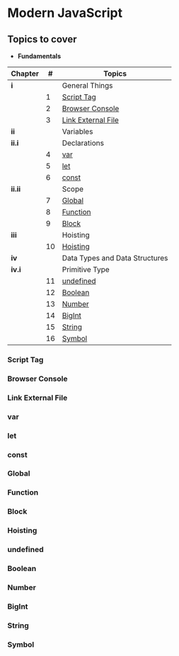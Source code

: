 # Modern JavaScript

## Topics to cover

* **Fundamentals**

| Chapter | # | Topics |
| ------- | - | ------ |
| **i** |  | General Things |
|  | 1 | [Script Tag](#script-tag) |
|  | 2 | [Browser Console](#browser-console) |
|  | 3 | [Link External File](#link-external-file) |
| **ii** |  | Variables |
| **ii.i** |  | Declarations |
|  | 4 | [var](#var) |
|  | 5 | [let](#let) |
|  | 6 | [const](#const) |
| **ii.ii** |  | Scope |
|  | 7 | [Global](#global) |
|  | 8 | [Function](#function) |
|  | 9 | [Block](#block) |
| **iii** |  | Hoisting |
|  | 10 | [Hoisting](#Hoisting) |
| **iv** | | Data Types and Data Structures |
| **iv.i** |  | Primitive Type |
|  | 11 | [undefined](#undefined) |
|  | 12 | [Boolean](#boolean) |
|  | 13 | [Number](#Number) |
|  | 14 | [BigInt](#BigInt) |
|  | 15 | [String](#string) |
|  | 16 | [Symbol](#symbol) |


### Script Tag


### Browser Console


### Link External File


### var


### let


### const


### Global


### Function


### Block


### Hoisting


### undefined


### Boolean


### Number


### BigInt 


### String


### Symbol

